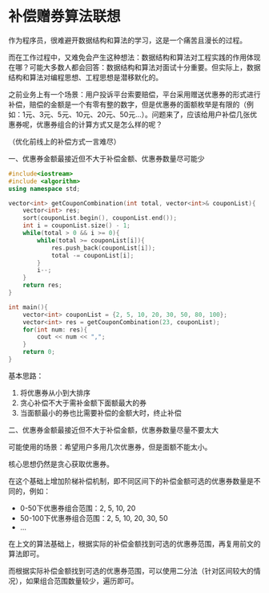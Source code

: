 # 补偿赠券算法联想

作为程序员，很难避开数据结构和算法的学习，这是一个痛苦且漫长的过程。

而在工作过程中，又难免会产生这种想法：数据结构和算法对工程实践的作用体现在哪？可能大多数人都会回答：数据结构和算法对面试十分重要。但实际上，数据结构和算法对编程思想、工程思想是潜移默化的。

之前业务上有一个场景：用户投诉平台索要赔偿，平台采用赠送优惠券的形式进行补偿，赔偿的金额是一个有零有整的数字，但是优惠券的面额枚举是有限的（例如：1元、3元、5元、10元、20元、50元...）。问题来了，应该给用户补偿几张优惠券呢，优惠券组合的计算方式又是怎么样的呢？

（优化前线上的补偿方式一言难尽）

一、优惠券金额最接近但不大于补偿金额、优惠券数量尽可能少

```c++
#include<iostream>
#include <algorithm>
using namespace std;

vector<int> getCouponCombination(int total, vector<int>& couponList){
    vector<int> res;
    sort(couponList.begin(), couponList.end());
    int i = couponList.size() - 1;
    while(total > 0 && i >= 0){
        while(total >= couponList[i]){
            res.push_back(couponList[i]);
            total -= couponList[i];
        }
        i--;
    }
    return res;
}

int main(){
    vector<int> couponList = {2, 5, 10, 20, 30, 50, 80, 100};
    vector<int> res = getCouponCombination(23, couponList);
    for(int num: res){
        cout << num << ",";
    }
    return 0;
}
```

基本思路：

1. 将优惠券从小到大排序
2. 贪心补偿不大于需补金额下面额最大的券
3. 当面额最小的券也比需要补偿的金额大时，终止补偿

二、优惠券金额最接近但不大于补偿金额，优惠券数量尽量不要太大

可能使用的场景：希望用户多用几次优惠券，但是面额不能太小。

核心思想仍然是贪心获取优惠券。

在这个基础上增加阶梯补偿机制，即不同区间下的补偿金额可选的优惠券数量是不同的，例如：

- 0-50下优惠券组合范围：2, 5, 10, 20
- 50-100下优惠券组合范围：2, 5, 10, 20, 30, 50
- ...

在上文的算法基础上，根据实际的补偿金额找到可选的优惠券范围，再复用前文的算法即可。

而根据实际补偿金额找到可选的优惠券范围，可以使用二分法（针对区间较大的情况），如果组合范围数量较少，遍历即可。